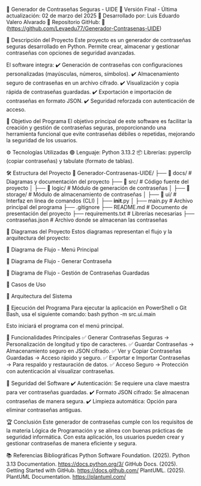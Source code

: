 🔐 Generador de Contraseñas Seguras - UIDE
📌 Versión Final - Última actualización: 02 de marzo del 2025
📌 Desarrollado por: Luis Eduardo Valero Alvarado
📌 Repositorio GitHub: 🔗 (https://github.com/Levaedu77/Generador-Contrasenas-UIDE)

📌 Descripción del Proyecto
Este proyecto es un generador de contraseñas seguras desarrollado en Python. Permite crear, almacenar y gestionar contraseñas con opciones de seguridad avanzadas.

El software integra:
✔️ Generación de contraseñas con configuraciones personalizadas (mayúsculas, números, símbolos).
✔️ Almacenamiento seguro de contraseñas en un archivo cifrado.
✔️ Visualización y copia rápida de contraseñas guardadas.
✔️ Exportación e importación de contraseñas en formato JSON.
✔️ Seguridad reforzada con autenticación de acceso.

🎯 Objetivo del Programa
El objetivo principal de este software es facilitar la creación y gestión de contraseñas seguras, proporcionando una herramienta funcional que evite contraseñas débiles o repetidas, mejorando la seguridad de los usuarios.

⚙️ Tecnologías Utilizadas
🟢 Lenguaje: Python 3.13.2
📦 Librerías: pyperclip (copiar contraseñas) y tabulate (formato de tablas).

🛠️ Estructura del Proyecto
📂 Generador-Contrasenas-UIDE/
 ├── 📂 docs/               # Diagramas y documentación del proyecto
 ├── 📂 src/                # Código fuente del proyecto
 │   ├── 📂 logic/          # Módulo de generación de contraseñas
 │   ├── 📂 storage/        # Módulo de almacenamiento de contraseñas
 │   ├── 📂 ui/             # Interfaz en línea de comandos (CLI)
 │   ├── __init__.py
 │   ├── main.py           # Archivo principal del programa
 ├── .gitignore
 ├── README.md             # Documento de presentación del proyecto
 ├── requirements.txt      # Librerías necesarias
 ├── contraseñas.json      # Archivo donde se almacenan las contraseñas


📜 Diagramas del Proyecto
Estos diagramas representan el flujo y la arquitectura del proyecto:

📌 Diagrama de Flujo - Menú Principal

📌 Diagrama de Flujo - Generar Contraseña

📌 Diagrama de Flujo - Gestión de Contraseñas Guardadas

📌 Casos de Uso

📌 Arquitectura del Sistema

🚀 Ejecución del Programa
Para ejecutar la aplicación en PowerShell o Git Bash, usa el siguiente comando:
  bash
  python -m src.ui.main

Esto iniciará el programa con el menú principal.

📌 Funcionalidades Principales
✅ Generar Contraseñas Seguras → Personalización de longitud y tipo de caracteres.
✅ Guardar Contraseñas → Almacenamiento seguro en JSON cifrado.
✅ Ver y Copiar Contraseñas Guardadas → Acceso rápido y seguro.
✅ Exportar e Importar Contraseñas → Para respaldo y restauración de datos.
✅ Acceso Seguro → Protección con autenticación al visualizar contraseñas.

🔐 Seguridad del Software
✔️ Autenticación: Se requiere una clave maestra para ver contraseñas guardadas.
✔️ Formato JSON cifrado: Se almacenan contraseñas de manera segura.
✔️ Limpieza automática: Opción para eliminar contraseñas antiguas.

🏆 Conclusión
Este generador de contraseñas cumple con los requisitos de la materia Lógica de Programación y se alinea con buenas prácticas de seguridad informática. Con esta aplicación, los usuarios pueden crear y gestionar contraseñas de manera eficiente y segura.

📚 Referencias Bibliográficas 
Python Software Foundation. (2025). Python 3.13 Documentation. https://docs.python.org/3/
GitHub Docs. (2025). Getting Started with GitHub. https://docs.github.com/
PlantUML. (2025). PlantUML Documentation. https://plantuml.com/
